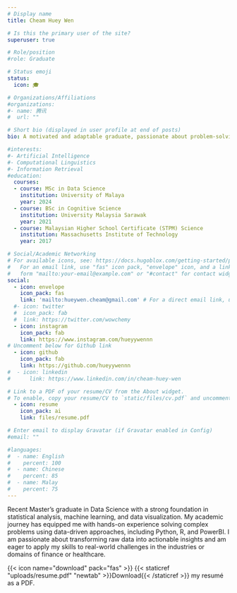 ```yaml
---
# Display name
title: Cheam Huey Wen

# Is this the primary user of the site?
superuser: true

# Role/position
#role: Graduate

# Status emoji
status:
  icon: 🎓

# Organizations/Affiliations
#organizations:
#- name: 腾讯
#  url: ""

# Short bio (displayed in user profile at end of posts)
bio: A motivated and adaptable graduate, passionate about problem-solving and collaboration with a positive, can-do attitude.

#interests:
#- Artificial Intelligence
#- Computational Linguistics
#- Information Retrieval
#education:
  courses:
  - course: MSc in Data Science
    institution: University of Malaya
    year: 2024
  - course: BSc in Cognitive Science
    institution: University Malaysia Sarawak
    year: 2021
  - course: Malaysian Higher School Certificate (STPM) Science
    institution: Massachusetts Institute of Technology
    year: 2017

# Social/Academic Networking
# For available icons, see: https://docs.hugoblox.com/getting-started/page-builder/#icons
#   For an email link, use "fas" icon pack, "envelope" icon, and a link in the
#   form "mailto:your-email@example.com" or "#contact" for contact widget.
social:
  - icon: envelope
    icon_pack: fas
    link: 'mailto:hueywen.cheam@gmail.com' # For a direct email link, use "mailto:test@example.org".
  #- icon: twitter
  #  icon_pack: fab
  #  link: https://twitter.com/wowchemy
  - icon: instagram
    icon_pack: fab
    link: https://www.instagram.com/hueyywennn
# Uncomment below for Github link
  - icon: github
    icon_pack: fab
    link: https://github.com/hueyywennn
#  - icon: linkedin
#      link: https://www.linkedin.com/in/cheam-huey-wen

# Link to a PDF of your resume/CV from the About widget.
# To enable, copy your resume/CV to `static/files/cv.pdf` and uncomment the lines below.
  - icon: resume
    icon_pack: ai
    link: files/resume.pdf

# Enter email to display Gravatar (if Gravatar enabled in Config)
#email: ""

#languages:
#  - name: English
#    percent: 100
#  - name: Chinese
#    percent: 85
#  - name: Malay
#    percent: 75
---
```


Recent Master’s graduate in Data Science with a strong foundation in statistical analysis, machine learning, and data visualization. My academic journey has equipped me with hands-on experience solving complex problems using data-driven approaches, including Python, R, and PowerBI. I am passionate about transforming raw data into actionable insights and am eager to apply my skills to real-world challenges in the industries or domains of finance or healthcare.

{{< icon name="download" pack="fas" >}} {{< staticref "uploads/resume.pdf" "newtab" >}}Download{{< /staticref >}} my resumé as a PDF.
